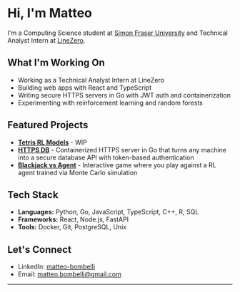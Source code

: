 # Hi, I'm Matteo

I'm a Computing Science student at [Simon Fraser University](https://www.sfu.ca/) and Technical Analyst Intern at [LineZero](https://www.linezero.com/).

## What I'm Working On

- Working as a Technical Analyst Intern at LineZero  
- Building web apps with React and TypeScript  
- Writing secure HTTPS servers in Go with JWT auth and containerization  
- Experimenting with reinforcement learning and random forests

## Featured Projects

- **[Tetris RL Models]()** - WIP  
- **[HTTPS DB](https://github.com/matteobombelli/https-db)** - Containerized HTTPS server in Go that turns any machine into a secure database API with token-based authentication  
- **[Blackjack vs Agent](https://matteobombelli.github.io/blackjack-vs-ai)** - Interactive game where you play against a RL agent trained via Monte Carlo simulation  

## Tech Stack

- **Languages:** Python, Go, JavaScript, TypeScript, C++, R, SQL  
- **Frameworks:** React, Node.js, FastAPI  
- **Tools:** Docker, Git, PostgreSQL, Unix  

## Let's Connect

- LinkedIn: [matteo-bombelli](https://linkedin.com/in/matteo-bombelli)
- Email: matteo.bombelli@gmail.com

---
